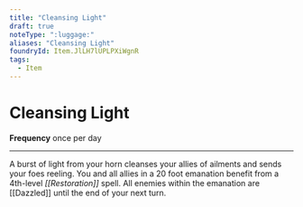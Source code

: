 ```yaml
---
title: "Cleansing Light"
draft: true
noteType: ":luggage:"
aliases: "Cleansing Light"
foundryId: Item.JlLH7lUPLPXiWgnR
tags:
  - Item
---
```


# Cleansing Light

**Frequency** once per day

* * *

A burst of light from your horn cleanses your allies of ailments and sends your foes reeling. You and all allies in a 20 foot emanation benefit from a 4th-level _[[Restoration]]_ spell. All enemies within the emanation are [[Dazzled]] until the end of your next turn.
